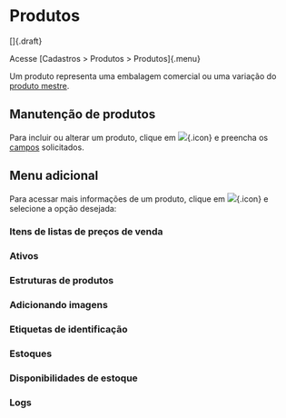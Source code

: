 # Produtos

[]{.draft}

Acesse [Cadastros > Produtos > Produtos]{.menu}

Um produto representa uma embalagem comercial ou uma variação do [produto mestre](product). 

## Manutenção de produtos 

Para incluir ou alterar um produto, clique em ![](https://static.zenerp.app.br/icons/action-create.svg){.icon} e preencha os [campos](productPacking-edit) solicitados.

## Menu adicional

Para acessar mais informações de um produto, clique em ![](https://static.zenerp.app.br/icons/action-more-tr.svg){.icon} e selecione a opção desejada:

### Itens de listas de preços de venda

### Ativos

### Estruturas de produtos

### Adicionando imagens

### Etiquetas de identificação

### Estoques

### Disponibilidades de estoque

### Logs

